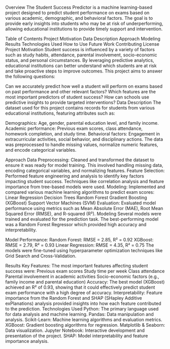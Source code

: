 Overview
The Student Success Predictor is a machine learning-based project designed to predict student performance on exams based on various academic, demographic, and behavioral factors. The goal is to provide early insights into students who may be at risk of underperforming, allowing educational institutions to provide timely support and intervention.

Table of Contents
Project Motivation
Data Description
Approach
Modeling
Results
Technologies Used
How to Use
Future Work
Contributing
License
Project Motivation
Student success is influenced by a variety of factors such as study habits, attendance, parental involvement, socio-economic status, and personal circumstances. By leveraging predictive analytics, educational institutions can better understand which students are at risk and take proactive steps to improve outcomes. This project aims to answer the following questions:

Can we accurately predict how well a student will perform on exams based on past performance and other relevant factors?
Which features are the most important predictors of student success?
How can schools use predictive insights to provide targeted interventions?
Data Description
The dataset used for this project contains records for students from various educational institutions, featuring attributes such as:

Demographics: Age, gender, parental education level, and family income.
Academic performance: Previous exam scores, class attendance, homework completion, and study time.
Behavioral factors: Engagement in extracurricular activities, social behavior, and disciplinary actions.
The data was preprocessed to handle missing values, normalize numeric features, and encode categorical variables.

Approach
Data Preprocessing: Cleaned and transformed the dataset to ensure it was ready for model training. This involved handling missing data, encoding categorical variables, and normalizing features.
Feature Selection: Performed feature engineering and analysis to identify key factors impacting student success. Techniques like correlation analysis and feature importance from tree-based models were used.
Modeling: Implemented and compared various machine learning algorithms to predict exam scores:
Linear Regression
Decision Trees
Random Forest
Gradient Boosting (XGBoost)
Support Vector Machines (SVM)
Evaluation: Evaluated model performance using metrics such as Mean Absolute Error (MAE), Root Mean Squared Error (RMSE), and R-squared (R²).
Modeling
Several models were trained and evaluated for the prediction task. The best-performing model was a Random Forest Regressor which provided high accuracy and interpretability.

Model Performance:
Random Forest: RMSE = 2.85, R² = 0.92
XGBoost: RMSE = 2.79, R² = 0.93
Linear Regression: RMSE = 4.35, R² = 0.75
The models were fine-tuned using hyperparameter optimization techniques like Grid Search and Cross-Validation.

Results
Key Features: The most important features affecting student success were:
Previous exam scores
Study time per week
Class attendance
Parental involvement in academic activities
Socio-economic factors (e.g., family income and parental education)
Accuracy: The best model (XGBoost) achieved an R² of 0.93, showing that it could effectively predict student exam performance with a high degree of accuracy.
Interpretability: Feature importance from the Random Forest and SHAP (SHapley Additive exPlanations) analysis provided insights into how each feature contributed to the prediction.
Technologies Used
Python: The primary language used for data analysis and machine learning.
Pandas: Data manipulation and analysis.
Scikit-Learn: Machine learning algorithms and evaluation metrics.
XGBoost: Gradient boosting algorithms for regression.
Matplotlib & Seaborn: Data visualization.
Jupyter Notebook: Interactive development and presentation of the project.
SHAP: Model interpretability and feature importance analysis.
